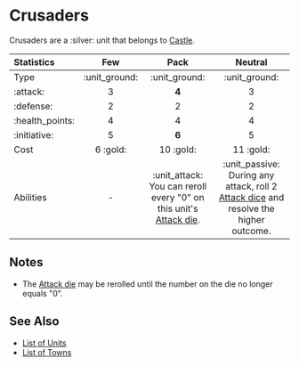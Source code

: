 # Crusaders

Crusaders are a :silver: unit that belongs to [Castle](../towns/castle.md).

| Statistics | Few | Pack | Neutral |
| :--- | :---: | :---: | :---: |
| Type | :unit_ground: | :unit_ground: | :unit_ground: |
| :attack: | 3 | **4** | 3 |
| :defense: | 2 | 2 | 2 |
| :health_points: | 4 | 4 | 4 |
| :initiative: | 5 | **6** | 5 |
| Cost | 6 :gold: | 10 :gold: | 11 :gold: |
| Abilities | - | :unit_attack: You can reroll every "0" on this unit's [Attack die](../dice.md#attack-die). | :unit_passive: During any attack, roll 2 [Attack dice](../dice.md#attack-die) and resolve the higher outcome. |


## Notes

- The [Attack die](../dice.md#attack-die) may be rerolled until the number on the die no longer equals "0".


## See Also

- [List of Units](../units.md)
- [List of Towns](../towns.md)
